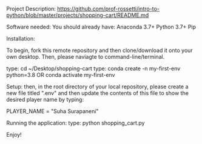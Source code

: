 Project Description: https://github.com/prof-rossetti/intro-to-python/blob/master/projects/shopping-cart/README.md

Software needed:
You should already have: Anaconda 3.7+ Python 3.7+ Pip

Installation: 

To begin, fork this remote repository and then clone/download it onto your own desktop. Then, please naviagte to command-line/terminal. 

type: cd ~/Desktop/shopping-cart
type: conda create -n my-first-env python=3.8 OR conda activate my-first-env

Setup: 
then, in the root directory of your local repository, please create a new file titled ".env" and then update the contents of this file to show the desired player name by typing:

PLAYER_NAME = "Suha Surapaneni"

Running the application: type: python shopping_cart.py

Enjoy!
